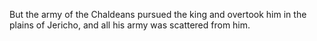 But the army of the Chaldeans pursued the king and overtook him in the plains of Jericho, and all his army was scattered from him.
